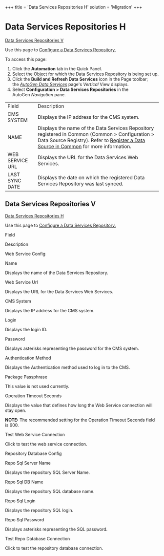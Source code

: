+++
title = 'Data Services Repositories H'
solution = 'Migration'
+++

# Data Services Repositories H

[Data Services Repositories V](#Data_Services_Repositories_V)

<div class="use">

Use this page to [Configure a Data Services
Repository.](../Use_Cases/Configure_a_DS_Repository)

</div>

To access this page:

1.  Click the **Automation** tab in the Quick Panel.
2.  Select the Object for which the Data Services Repository is being
    set up.
3.  Click the **Build and Refresh Data Services** icon in the Page
    toolbar; the *[AutoGen Data
    Services](AutoGen_Data_Services)* page's *Vertical* View
    displays.
4.  Select **Configuration \> Data Services Repositories** in the
    AutoGen *Navigation* pane.

|                 |                                                                                                                                                                                                                                                                      |
| --------------- | -------------------------------------------------------------------------------------------------------------------------------------------------------------------------------------------------------------------------------------------------------------------- |
| Field           | Description                                                                                                                                                                                                                                                          |
| CMS SYSTEM      | Displays the IP address for the CMS system.                                                                                                                                                                                                                          |
| NAME            | Displays the name of the Data Services Repository registered in Common (Common \> Configuration \> Data Source Registry). Refer to [Register a Data Source in Common](../../../Platform/Common/Use_Cases/Register_a_Data_Source_in_Common) for more information. |
| WEB SERVICE URL | Displays the URL for the Data Services Web Services.                                                                                                                                                                                                                 |
| LAST SYNC DATE  | Displays the date on which the registered Data Services Repository was last synced.                                                                                                                                                                                  |

## <span id="Data_Services_Repositories_V"></span>Data Services Repositories V

[Data Services Repositories H](#)

<div class="use">

Use this page to [Configure a Data Services
Repository.](../Use_Cases/Configure_a_DS_Repository)

</div>

Field

Description

Web Service Config

Name

Displays the name of the Data Services Repository.

Web Service Url

Displays the URL for the Data Services Web Services.

CMS System

Displays the IP address for the CMS system.

Login

Displays the login ID.

Password

Displays asterisks representing the password for the CMS system.

Authentication Method

Displays the Authentication method used to log in to the CMS.

Package Passphrase

This value is not used currently.

Operation Timeout Seconds

Displays the value that defines how long the Web Service connection will
stay open.

**NOTE:** The recommended setting for the Operation Timeout Seconds
field is 600.

Test Web Service Connection

Click to test the web service connection.

Repository Database Config

Repo Sql Server Name

Displays the repository SQL Server Name.

Repo Sql DB Name

Displays the repository SQL database name.

Repo Sql Login

Displays the repository SQL login.

Repo Sql Password

Displays asterisks representing the SQL password.

Test Repo Database Connection

Click to test the repository database connection.
